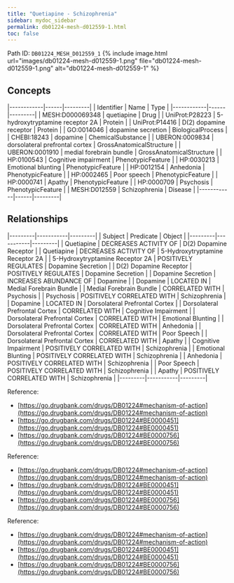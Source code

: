 ```yaml
---
title: "Quetiapine - Schizophrenia"
sidebar: mydoc_sidebar
permalink: db01224-mesh-d012559-1.html
toc: false 
---
```



Path ID: `DB01224_MESH_D012559_1`
{% include image.html url="images/db01224-mesh-d012559-1.png" file="db01224-mesh-d012559-1.png" alt="db01224-mesh-d012559-1" %}

## Concepts

|------------|------|---------|
| Identifier | Name | Type    |
|------------|------|---------|
| MESH:D000069348 | quetiapine | Drug |
| UniProt:P28223 | 5-hydroxytryptamine receptor 2A | Protein |
| UniProt:P14416 | D(2) dopamine receptor | Protein |
| GO:0014046 | dopamine secretion | BiologicalProcess |
| CHEBI:18243 | dopamine | ChemicalSubstance |
| UBERON:0009834 | dorsolateral prefrontal cortex | GrossAnatomicalStructure |
| UBERON:0001910 | medial forebrain bundle | GrossAnatomicalStructure |
| HP:0100543 | Cognitive impairment | PhenotypicFeature |
| HP:0030213 | Emotional blunting | PhenotypicFeature |
| HP:0012154 | Anhedonia | PhenotypicFeature |
| HP:0002465 | Poor speech | PhenotypicFeature |
| HP:0000741 | Apathy | PhenotypicFeature |
| HP:0000709 | Psychosis | PhenotypicFeature |
| MESH:D012559 | Schizophrenia | Disease |
|------------|------|---------|

## Relationships

|---------|-----------|---------|
| Subject | Predicate | Object  |
|---------|-----------|---------|
| Quetiapine | DECREASES ACTIVITY OF | D(2) Dopamine Receptor |
| Quetiapine | DECREASES ACTIVITY OF | 5-Hydroxytryptamine Receptor 2A |
| 5-Hydroxytryptamine Receptor 2A | POSITIVELY REGULATES | Dopamine Secretion |
| D(2) Dopamine Receptor | POSITIVELY REGULATES | Dopamine Secretion |
| Dopamine Secretion | INCREASES ABUNDANCE OF | Dopamine |
| Dopamine | LOCATED IN | Medial Forebrain Bundle |
| Medial Forebrain Bundle | CORRELATED WITH | Psychosis |
| Psychosis | POSITIVELY CORRELATED WITH | Schizophrenia |
| Dopamine | LOCATED IN | Dorsolateral Prefrontal Cortex |
| Dorsolateral Prefrontal Cortex | CORRELATED WITH | Cognitive Impairment |
| Dorsolateral Prefrontal Cortex | CORRELATED WITH | Emotional Blunting |
| Dorsolateral Prefrontal Cortex | CORRELATED WITH | Anhedonia |
| Dorsolateral Prefrontal Cortex | CORRELATED WITH | Poor Speech |
| Dorsolateral Prefrontal Cortex | CORRELATED WITH | Apathy |
| Cognitive Impairment | POSITIVELY CORRELATED WITH | Schizophrenia |
| Emotional Blunting | POSITIVELY CORRELATED WITH | Schizophrenia |
| Anhedonia | POSITIVELY CORRELATED WITH | Schizophrenia |
| Poor Speech | POSITIVELY CORRELATED WITH | Schizophrenia |
| Apathy | POSITIVELY CORRELATED WITH | Schizophrenia |
|---------|-----------|---------|

Reference: 
  - [https://go.drugbank.com/drugs/DB01224#mechanism-of-action](https://go.drugbank.com/drugs/DB01224#mechanism-of-action)
  - [https://go.drugbank.com/drugs/DB01224#BE0000451](https://go.drugbank.com/drugs/DB01224#BE0000451)
  - [https://go.drugbank.com/drugs/DB01224#BE0000756](https://go.drugbank.com/drugs/DB01224#BE0000756)

Reference: 
  - [https://go.drugbank.com/drugs/DB01224#mechanism-of-action](https://go.drugbank.com/drugs/DB01224#mechanism-of-action)
  - [https://go.drugbank.com/drugs/DB01224#BE0000451](https://go.drugbank.com/drugs/DB01224#BE0000451)
  - [https://go.drugbank.com/drugs/DB01224#BE0000756](https://go.drugbank.com/drugs/DB01224#BE0000756)

Reference: 
  - [https://go.drugbank.com/drugs/DB01224#mechanism-of-action](https://go.drugbank.com/drugs/DB01224#mechanism-of-action)
  - [https://go.drugbank.com/drugs/DB01224#BE0000451](https://go.drugbank.com/drugs/DB01224#BE0000451)
  - [https://go.drugbank.com/drugs/DB01224#BE0000756](https://go.drugbank.com/drugs/DB01224#BE0000756)
